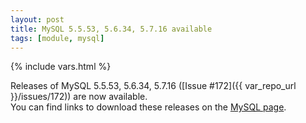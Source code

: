```yaml
---
layout: post
title: MySQL 5.5.53, 5.6.34, 5.7.16 available
tags: [module, mysql]
---
```

{% include vars.html %}

Releases of MySQL 5.5.53, 5.6.34, 5.7.16 ([Issue #172]({{ var_repo_url }}/issues/172)) are now available.<br />
You can find links to download these releases on the [MySQL page](/modules/mysql).